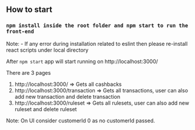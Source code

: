 ## How to start

### `npm install inside the root folder and npm start to run the front-end`

Note: - If any error during installation related to eslint then please re-install react scripts under local directory
        

After `npm start` app will start running on http://localhost:3000/

There are 3 pages
1. http://localhost:3000/ => Gets all cashbacks
2. http://localhost:3000/transaction => Gets all transactions, user can also add new transaction and delete          transaction
3. http://localhost:3000/ruleset => Gets all rulesets, user can also add new ruleset and delete ruleset

Note: On UI consider customerId 0 as no customerId passed.


